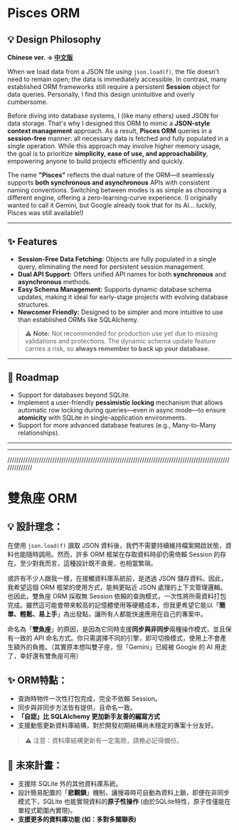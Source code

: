 # Pisces ORM

## 💡 Design Philosophy

**Chinese ver. -\> [中文版](#chinese-readme)**

When we load data from a JSON file using `json.load(f)`, the file doesn't need to remain open; the data is immediately accessible. In contrast, many established ORM frameworks still require a persistent **Session** object for data queries. Personally, I find this design unintuitive and overly cumbersome.

Before diving into database systems, I (like many others) used JSON for data storage. That's why I designed this ORM to mimic a **JSON-style context management** approach. As a result, **Pisces ORM** queries in a **session-free** manner: all necessary data is fetched and fully populated in a single operation. While this approach may involve higher memory usage, the goal is to prioritize **simplicity, ease of use, and approachability**, empowering anyone to build projects efficiently and quickly.

The name **"Pisces"** reflects the dual nature of the ORM—it seamlessly supports **both synchronous and asynchronous** APIs with consistent naming conventions. Switching between modes is as simple as choosing a different engine, offering a zero-learning-curve experience. (I originally wanted to call it Gemini, but Google already took that for its AI... luckily, Pisces was still available\!)

-----

## ✨ Features

  * **Session-Free Data Fetching:** Objects are fully populated in a single query, eliminating the need for persistent session management.
  * **Dual API Support:** Offers unified API names for both **synchronous** and **asynchronous** methods.
  * **Easy Schema Management:** Supports dynamic database schema updates, making it ideal for early-stage projects with evolving database structures.
  * **Newcomer Friendly:** Designed to be simpler and more intuitive to use than established ORMs like SQLAlchemy.

> ⚠️ **Note:** Not recommended for production use yet due to missing validations and protections. The dynamic schema update feature carries a risk, so **always remember to back up your database.**

-----

## 🔭 Roadmap

  * Support for databases beyond SQLite.
  * Implement a user-friendly **pessimistic locking** mechanism that allows automatic row locking during queries—even in async mode—to ensure **atomicity** with SQLite in single-application environments.
  * Support for more advanced database features (e.g., Many-to-Many relationships).

-----

-----

//////////////////////////////////////////////////////////////////////////////////////////////////////////////

# 雙魚座 ORM <a id="chinese-readme"></a>

## 💡 設計理念：

在使用 `json.load(f)` 讀取 JSON 資料後，我們不需要持續維持檔案開啟狀態，資料也能隨時調用。然而，許多 ORM 框架在存取資料時卻仍需倚賴 Session 的存在。至少對我而言，這種設計既不直覺，也相當繁瑣。

或許有不少人跟我一樣，在接觸資料庫系統前，是透過 JSON 儲存資料。因此，我希望這個 ORM 框架的使用方式，能夠更貼近 JSON 處理的上下文管理邏輯。也因此，雙魚座 ORM 採取無 Session 依賴的查詢模式，一次性將所需資料打包完成。雖然這可能會帶來較高的記憶體使用等硬體成本，但我更希望它能以「**簡單、輕鬆、易上手**」為出發點，讓所有人都能快速應用在自己的專案中。

命名為「**雙魚座**」的原因，是因為它同時支援**同步與非同步**兩種操作模式，並且保有一致的 API 命名方式。你只需選擇不同的引擎，即可切換模式，使用上不會產生額外的負擔。（其實原本想叫雙子座，但「Gemini」已經被 Google 的 AI 用走了，幸好還有雙魚座可用）

## ✨ ORM特點：

  * 查詢時物件一次性打包完成，完全不依賴 Session。
  * 同步與非同步方法皆有提供，且命名一致。
  * **「自認」比 SQLAlchemy 更加新手友善的編寫方式**
  * 支援動態更新資料庫結構，對於開發初期結構尚未穩定的專案十分友好。

> ⚠️ 注意：資料庫結構更新有一定風險，請務必記得備份。

## 🔭 未來計畫：

  * 支援除 SQLite 外的其他資料庫系統。
  * 設計簡易配置的「**悲觀鎖**」機制，讓搜尋時可自動為資料上鎖，即便在非同步模式下，SQLite 也能實現資料的**原子性操作** (由於SQLite特性，原子性僅能在單程式範圍內實現)。
  * **支援更多的資料庫功能 (如：多對多關聯表)**